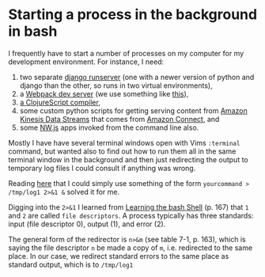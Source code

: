 # Starting a process in the background in bash

I frequently have to start a number of processes on my computer for my development environment. For instance, I need:

1. two separate [django runserver](https://docs.djangoproject.com/en/3.1/ref/django-admin/#runserver) (one with a newer version of python and django than the other, so runs in two virtual environments),
2. a [Webpack dev server](https://webpack.js.org/configuration/dev-server/) (we use something like [this](https://github.com/webpack/webpack-dev-server/blob/master/examples/api/simple/server.js)),
3. [a ClojureScript compiler](https://github.com/thheller/shadow-cljs), 
4. some custom python scripts for getting serving content from [Amazon Kinesis Data Streams](https://aws.amazon.com/kinesis/data-streams/) that comes from [Amazon Connect](https://aws.amazon.com/kinesis/data-streams/), and
5. some [NW.js](https://nwjs.io/) apps invoked from the command line also.

Mostly I have have several terminal windows open with Vims `:terminal` command, but wanted also to find out how to run them all in the same terminal window in the background and then just redirecting the output to temporary log files I could consult if anything was wrong.

Reading [here](https://stackoverflow.com/questions/8220098/how-to-redirect-the-output-of-an-application-in-background-to-dev-null) that I could simply use something of the form `yourcommand > /tmp/log1 2>&1 &` solved it for me.

Digging into the `2>&1` I learned from [Learning the bash Shell](https://www.worldcat.org/title/learning-the-bash-shell/oclc/1025399877&referer=brief_results) (p. 167) that `1` and `2` are called `file descriptors`. A process typically has three standards: input (file descriptor 0), output (1), and error (2).

The general form of the redirector is `n>&m` (see table 7-1, p. 163), which is saying the file descriptor `n` be made a copy of `m`, i.e. redirected to the same place. In our case, we redirect standard errors to the same place as standard output, which is to `/tmp/log1`
